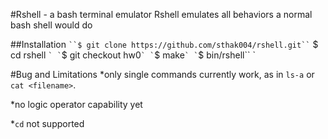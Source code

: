 #Rshell - a bash terminal emulator
Rshell emulates all behaviors a normal bash shell would do

##Installation
` ``$ git clone https://github.com/sthak004/rshell.git`` `
$ cd rshell `` `
` ``$ git checkout hw0`` `
` ``$ make`` `
` ``$ bin/rshell`` `

#Bug and Limitations
*only single commands currently work, as in `ls-a` or `cat <filename>`.

*no logic operator capability yet

*`cd` not supported
